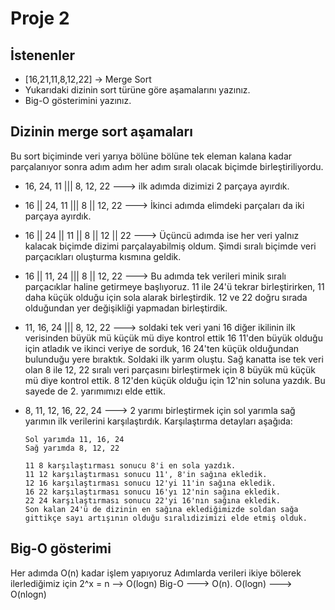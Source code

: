 # Proje 2

## İstenenler

+ [16,21,11,8,12,22] -> Merge Sort
+ Yukarıdaki dizinin sort türüne göre aşamalarını yazınız.
+ Big-O gösterimini yazınız.


## Dizinin merge sort aşamaları
Bu sort biçiminde veri yarıya bölüne bölüne tek eleman kalana kadar parçalanıyor sonra adım adım her adım sıralı olacak biçimde birleştiriliyordu.

+ 16, 24, 11 ||| 8, 12, 22  ---> ilk adımda dizimizi 2 parçaya ayırdık.
 
+ 16 || 24, 11 ||| 8 || 12, 22 ---> İkinci adımda elimdeki parçaları da iki parçaya ayırdık.

+ 16 || 24 || 11 || 8 || 12 || 22 ---> Üçüncü adımda ise her veri yalnız kalacak biçimde dizimi parçalayabilmiş oldum. Şimdi sıralı biçimde veri parçacıkları oluşturma kısmına geldik.

+ 16 || 11, 24 ||| 8 || 12, 22 ---> Bu adımda tek verileri minik sıralı parçacıklar haline getirmeye başlıyoruz. 11 ile 24'ü tekrar birleştirirken,
11 daha küçük olduğu için sola alarak birleştirdik. 12 ve 22 doğru sırada olduğundan yer değişikliği yapmadan birleştirdik.

+ 11, 16, 24 ||| 8, 12, 22 ---> soldaki tek veri yani 16 diğer ikilinin ilk verisinden büyük mü küçük mü diye kontrol ettik 16 11'den büyük olduğu için atladık ve
ikinci veriye de sorduk, 16 24'ten küçük olduğundan bulunduğu yere bıraktık. Soldaki ilk yarım oluştu. Sağ kanatta ise tek veri olan 8 ile 12, 22 sıralı veri parçasını
birleştirmek için 8 büyük mü küçük mü diye kontrol ettik. 8 12'den küçük olduğu için 12'nin soluna yazdık. Bu sayede de 2. yarımımızı elde ettik.

+ 8, 11, 12, 16, 22, 24 ---> 2 yarımı birleştirmek için sol yarımla sağ yarımın ilk verilerini karşılaştırdık. Karşılaştırma detayları aşağıda:

      Sol yarımda 11, 16, 24
      Sağ yarımda 8, 12, 22 
      
      11 8 karşılaştırması sonucu 8'i en sola yazdık.
      11 12 karşılaştırması sonucu 11', 8'in sağına ekledik.
      12 16 karşılaştırması sonucu 12'yi 11'in sağına ekledik.
      16 22 karşılaştırması sonucu 16'yı 12'nin sağına ekledik.
      22 24 karşılaştırması sonucu 22'yi 16'nın sağına ekledik.
      Son kalan 24'ü de dizinin en sağına eklediğimizde soldan sağa gittikçe sayı artışının olduğu sıralıdizimizi elde etmiş olduk.
      
      
## Big-O gösterimi
Her adımda O(n) kadar işlem yapıyoruz
Adımlarda verileri ikiye bölerek ilerlediğimiz için 2^x = n  --> O(logn)
Big-O ---> O(n). O(logn)  ---> O(nlogn)
